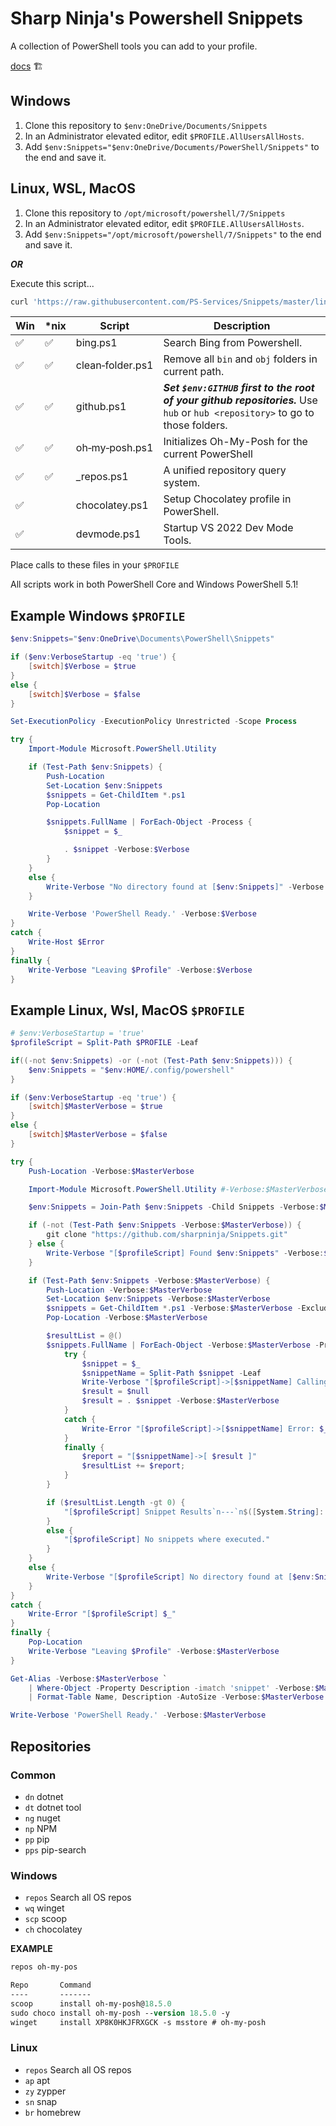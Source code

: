 # Sharp Ninja's Powershell Snippets

A collection of PowerShell tools you can add to your profile.

[docs](https://ps-services.github.io/Snippets/) 🏗️

## Windows

1. Clone this repository to `$env:OneDrive/Documents/Snippets`
2. In an Administrator elevated editor, edit `$PROFILE.AllUsersAllHosts`.
3. Add `$env:Snippets="$env:OneDrive/Documents/PowerShell/Snippets"` to the end and save it.

## Linux, WSL, MacOS

1. Clone this repository to `/opt/microsoft/powershell/7/Snippets`
2. In an Administrator elevated editor, edit `$PROFILE.AllUsersAllHosts`.
3. Add `$env:Snippets="/opt/microsoft/powershell/7/Snippets"` to the end and save it.

___OR___

Execute this script...

```bash
curl 'https://raw.githubusercontent.com/PS-Services/Snippets/master/linux-setup.sh' -v | /bin/bash
```

| Win | *nix | Script           | Description                                                                                                                  |
|-----|------|------------------|------------------------------------------------------------------------------------------------------------------------------|
| :white_check_mark: | :white_check_mark:  | bing.ps1         | Search Bing from Powershell.                                                                                                 |
| :white_check_mark: | :white_check_mark:  | clean&#x2011;folder.ps1 | Remove all `bin` and `obj` folders in current path.                                                                          |
| :white_check_mark: | :white_check_mark:  | github.ps1       | **_Set `$env:GITHUB` first to the root of your github repositories._**  Use `hub` or `hub <repository>` to go to those folders. |
| :white_check_mark: | :white_check_mark:  | oh&#x2011;my&#x2011;posh.ps1   | Initializes Oh-My-Posh for the current PowerShell
| :white_check_mark: | :white_check_mark:  | _repos.ps1       | A unified repository query system. |
| :white_check_mark: |  | chocolatey.ps1   | Setup Chocolatey profile in PowerShell.                                                                                      |
| :white_check_mark: |  | devmode.ps1      | Startup VS 2022 Dev Mode Tools.                                                                                              |

Place calls to these files in your `$PROFILE`

All scripts work in both PowerShell Core and Windows PowerShell 5.1!

## Example Windows `$PROFILE`

```powershell
$env:Snippets="$env:OneDrive\Documents\PowerShell\Snippets"

if ($env:VerboseStartup -eq 'true') {
    [switch]$Verbose = $true
}
else {
    [switch]$Verbose = $false
}

Set-ExecutionPolicy -ExecutionPolicy Unrestricted -Scope Process

try {
    Import-Module Microsoft.PowerShell.Utility

    if (Test-Path $env:Snippets) {
        Push-Location
        Set-Location $env:Snippets
        $snippets = Get-ChildItem *.ps1
        Pop-Location

        $snippets.FullName | ForEach-Object -Process {
            $snippet = $_

            . $snippet -Verbose:$Verbose
        }
    }
    else {
        Write-Verbose "No directory found at [$env:Snippets]" -Verbose:$Verbose~
    }

    Write-Verbose 'PowerShell Ready.' -Verbose:$Verbose
}
catch {
    Write-Host $Error
}
finally {
    Write-Verbose "Leaving $Profile" -Verbose:$Verbose
}
```

## Example Linux, Wsl, MacOS `$PROFILE`

```powershell
# $env:VerboseStartup = 'true'
$profileScript = Split-Path $PROFILE -Leaf

if((-not $env:Snippets) -or (-not (Test-Path $env:Snippets))) {
    $env:Snippets = "$env:HOME/.config/powershell"
}

if ($env:VerboseStartup -eq 'true') {
    [switch]$MasterVerbose = $true
}
else {
    [switch]$MasterVerbose = $false
}

try {
    Push-Location -Verbose:$MasterVerbose

    Import-Module Microsoft.PowerShell.Utility #-Verbose:$MasterVerbose

    $env:Snippets = Join-Path $env:Snippets -Child Snippets -Verbose:$MasterVerbose

    if (-not (Test-Path $env:Snippets -Verbose:$MasterVerbose)) {
        git clone "https://github.com/sharpninja/Snippets.git"
    } else {
        Write-Verbose "[$profileScript] Found $env:Snippets" -Verbose:$MasterVerbose
    }

    if (Test-Path $env:Snippets -Verbose:$MasterVerbose) {
        Push-Location -Verbose:$MasterVerbose
        Set-Location $env:Snippets -Verbose:$MasterVerbose
        $snippets = Get-ChildItem *.ps1 -Verbose:$MasterVerbose -Exclude _common.ps1
        Pop-Location -Verbose:$MasterVerbose

        $resultList = @()
        $snippets.FullName | ForEach-Object -Verbose:$MasterVerbose -Process {
            try {
                $snippet = $_
                $snippetName = Split-Path $snippet -Leaf
                Write-Verbose "[$profileScript]->[$snippetName] Calling with: -Verbose:`$$MasterVerbose" -Verbose:$MasterVerbose
                $result = $null
                $result = . $snippet -Verbose:$MasterVerbose
            }
            catch {
                Write-Error "[$profileScript]->[$snippetName] Error: $_"
            }
            finally {
                $report = "[$snippetName]->[ $result ]"
                $resultList += $report;
            }
        }

        if ($resultList.Length -gt 0) {
            "[$profileScript] Snippet Results`n---`n$([System.String]::Join("`n", $resultList))`n---`n"
        }
        else {
            "[$profileScript] No snippets where executed."
        }
    }
    else {
        Write-Verbose "[$profileScript] No directory found at [$env:Snippets]" -Verbose:$MasterVerbose
    }
}
catch {
    Write-Error "[$profileScript] $_"
}
finally {
    Pop-Location
    Write-Verbose "Leaving $Profile" -Verbose:$MasterVerbose
}

Get-Alias -Verbose:$MasterVerbose `
    | Where-Object -Property Description -imatch 'snippet' -Verbose:$MasterVerbose `
    | Format-Table Name, Description -AutoSize -Verbose:$MasterVerbose

Write-Verbose 'PowerShell Ready.' -Verbose:$MasterVerbose
```

## Repositories

### Common

- `dn` dotnet
- `dt` dotnet tool
- `ng` nuget
- `np` NPM
- `pp` pip
- `pps` pip-search

### Windows

- `repos` Search all OS repos
- `wq` winget
- `scp` scoop
- `ch` chocolatey

__EXAMPLE__

```ps
repos oh-my-pos

Repo       Command
----       -------
scoop      install oh-my-posh@18.5.0
sudo choco install oh-my-posh --version 18.5.0 -y
winget     install XP8K0HKJFRXGCK -s msstore # oh-my-posh

```

### Linux

- `repos` Search all OS repos
- `ap` apt
- `zy` zypper
- `sn` snap
- `br` homebrew

